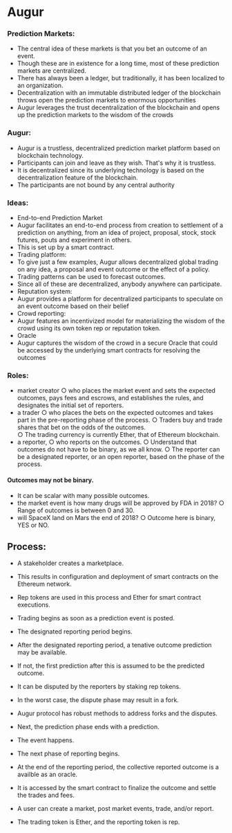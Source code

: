 # Augur

### Prediction Markets:
- The central idea of these markets is that you bet an outcome of an event. 
- Though these are in existence for a long time, most of these prediction markets are centralized. 
- There has always been a ledger, but traditionally, it has been localized to an organization. 
- Decentralization with an immutable distributed ledger of the blockchain throws open the prediction markets to enormous opportunities
- Augur leverages the trust decentralization of the blockchain and opens up the prediction markets to the wisdom of the crowds


### Augur:
- Augur is a trustless, decentralized prediction market platform based on blockchain technology. 
- Participants can join and leave as they wish. That's why it is trustless. 
- It is decentralized since its underlying technology is based on the decentralization feature of the blockchain. 
- The participants are not bound by any central authority

### Ideas:
- End-to-end Prediction Market
- Augur facilitates an end-to-end process from creation to settlement of a prediction on anything, from an idea of project, proposal, stock, stock futures, pouts and experiment in others. 
- This is set up by a smart contract. 
- Trading platform:
- To give just a few examples, Augur allows decentralized global trading on any idea, a proposal and event outcome or the effect of a policy. 
- Trading patterns can be used to forecast outcomes. 
- Since all of these are decentralized, anybody anywhere can participate. 
- Reputation system:
- Augur provides a platform for decentralized participants to speculate on an event outcome based on their belief
- Crowd reporting:
- Augur features an incentivized model for materializing the wisdom of the crowd using its own token rep or reputation token. 
- Oracle
- Augur captures the wisdom of the crowd in a secure Oracle that could be accessed by the underlying smart contracts for resolving the outcomes

### Roles:
- market creator 
	○ who places the market event and sets the expected outcomes, pays fees and escrows, and establishes the rules, and designates the initial set of reporters. 
- a trader
	○  who places the bets on the expected outcomes and takes part in the pre-reporting phase of the process.
	○ Traders buy and trade shares that bet on the odds of the outcomes.  
	○ The trading currency is currently Ether, that of Ethereum blockchain.
- a reporter,
	○ who reports on the outcomes. 
	○ Understand that outcomes do not have to be binary, as we all know.
	○ The reporter can be a designated reporter, or an open reporter, based on the phase of the process.

#### Outcomes may not be binary. 
- It can be scalar with many possible outcomes.
- the market event is how many drugs will be approved by FDA in 2018?
	○ Range of outcomes is between 0 and 30. 
- will SpaceX land on Mars the end of 2018? 
	○ Outcome here is binary, YES or NO.

## Process:

- A stakeholder creates a marketplace.
- This results in configuration and deployment of smart contracts on the Ethereum network. 
- Rep tokens are used in this process and Ether for smart contract executions.
- Trading begins as soon as a prediction event is posted.
- The designated reporting period begins. 
- After the designated reporting period, a tenative outcome prediction may be available. 
- If not, the first prediction after this is assumed to be the predicted outcome.
- It can be disputed by the reporters by staking rep tokens. 

- In the worst case, the dispute phase may result in a fork. 
- Augur protocol has robust methods to address forks and the disputes.
- Next, the prediction phase ends with a prediction.
- The event happens. 
- The next phase of reporting begins. 
- At the end of the reporting period,  the collective reported outcome is a availble as an oracle.
- It is accessed by the smart contract to finalize the outcome and settle the trades and fees.

- A user can create a market,  post market events, trade, and/or report. 
- The trading token is Ether, and the reporting token is rep.

